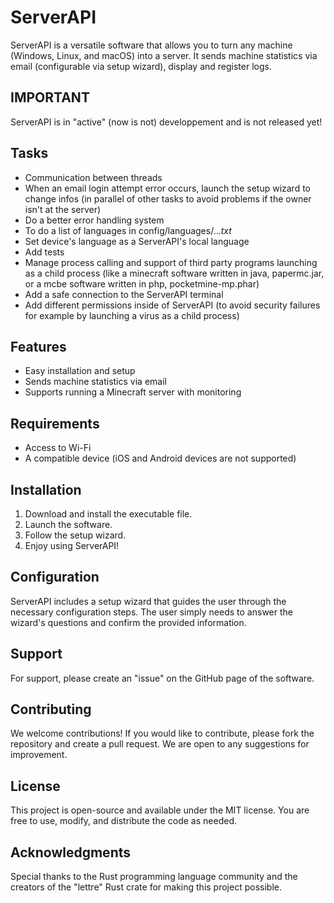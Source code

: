 # ServerAPI

ServerAPI is a versatile software that allows you to turn any machine (Windows, Linux, and macOS) into a server. It sends machine statistics via email (configurable via setup wizard), display and register logs.

## IMPORTANT
ServerAPI is in "active" (now is not) developpement and is not released yet!

## Tasks

- Communication between threads
- When an email login attempt error occurs, launch the setup wizard to change infos (in parallel of other tasks to avoid problems if the owner isn't at the server)
- Do a better error handling system
- To do a list of languages in config/languages/..*.txt*
- Set device's language as a ServerAPI's local language
- Add tests
- Manage process calling and support of third party programs launching as a child process (like a minecraft software written in java, papermc.jar, or a mcbe software written in php, pocketmine-mp.phar)
- Add a safe connection to the ServerAPI terminal
- Add different permissions inside of ServerAPI (to avoid security failures for example by launching a virus as a child process)

## Features

- Easy installation and setup
- Sends machine statistics via email
- Supports running a Minecraft server with monitoring

## Requirements

- Access to Wi-Fi
- A compatible device (iOS and Android devices are not supported)

## Installation

1. Download and install the executable file.
2. Launch the software.
3. Follow the setup wizard.
4. Enjoy using ServerAPI!


## Configuration

ServerAPI includes a setup wizard that guides the user through the necessary configuration steps. The user simply needs to answer the wizard's questions and confirm the provided information.

## Support

For support, please create an "issue" on the GitHub page of the software.

## Contributing

We welcome contributions! If you would like to contribute, please fork the repository and create a pull request. We are open to any suggestions for improvement.

## License

This project is open-source and available under the MIT license. You are free to use, modify, and distribute the code as needed.

## Acknowledgments

Special thanks to the Rust programming language community and the creators of the "lettre" Rust crate for making this project possible.
